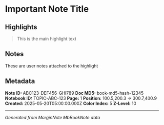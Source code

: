 # Important Note Title

## Highlights

> This is the main highlight text



## Notes

These are user notes attached to the highlight





## Metadata

**Note ID:** ABC123-DEF456-GHI789
**Doc MD5:** book-md5-hash-12345
**Notebook ID:** TOPIC-ABC-123
**Page:** 1
**Position:** 100.5,200.3 → 300.7,400.9
**Created:** 2025-05-20T05:00:00.000Z
**Color Index:** 5
**Z-Level:** 10

---
*Generated from MarginNote MbBookNote data*